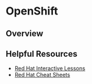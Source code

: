 # OpenShift



## Overview



## Helpful Resources
- [Red Hat Interactive Lessons](https://developers.redhat.com/learn)
- [Red Hat Cheat Sheets](https://developers.redhat.com/cheat-sheets)
